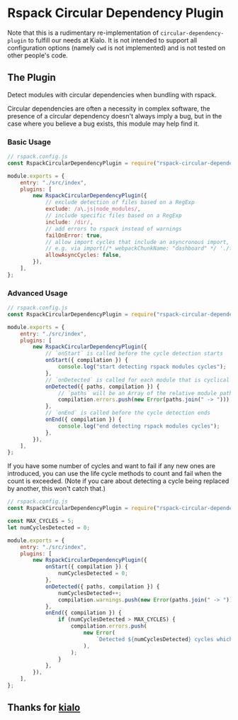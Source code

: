 # Rspack Circular Dependency Plugin

Note that this is a rudimentary re-implementation of `circular-dependency-plugin` to fulfill our needs at Kialo.
It is not intended to support all configuration options (namely `cwd` is not implemented) and is not tested on other people's code.

## The Plugin

Detect modules with circular dependencies when bundling with rspack.

Circular dependencies are often a necessity in complex software, the presence of a circular dependency doesn't always imply a bug, but in the case where you believe a bug exists, this module may help find it.

### Basic Usage

```js
// rspack.config.js
const RspackCircularDependencyPlugin = require("rspack-circular-dependency-plugin");

module.exports = {
    entry: "./src/index",
    plugins: [
        new RspackCircularDependencyPlugin({
            // exclude detection of files based on a RegExp
            exclude: /a\.js|node_modules/,
            // include specific files based on a RegExp
            include: /dir/,
            // add errors to rspack instead of warnings
            failOnError: true,
            // allow import cycles that include an asyncronous import,
            // e.g. via import(/* webpackChunkName: "dashboard" */ './file.js')
            allowAsyncCycles: false,
        }),
    ],
};
```

### Advanced Usage

```js
// rspack.config.js
const RspackCircularDependencyPlugin = require("rspack-circular-dependency-plugin");

module.exports = {
    entry: "./src/index",
    plugins: [
        new RspackCircularDependencyPlugin({
            // `onStart` is called before the cycle detection starts
            onStart({ compilation }) {
                console.log("start detecting rspack modules cycles");
            },
            // `onDetected` is called for each module that is cyclical
            onDetected({ paths, compilation }) {
                // `paths` will be an Array of the relative module paths that make up the cycle
                compilation.errors.push(new Error(paths.join(" -> ")));
            },
            // `onEnd` is called before the cycle detection ends
            onEnd({ compilation }) {
                console.log("end detecting rspack modules cycles");
            },
        }),
    ],
};
```

If you have some number of cycles and want to fail if any new ones are
introduced, you can use the life cycle methods to count and fail when the
count is exceeded. (Note if you care about detecting a cycle being replaced by
another, this won't catch that.)

```js
// rspack.config.js
const RspackCircularDependencyPlugin = require("rspack-circular-dependency-plugin");

const MAX_CYCLES = 5;
let numCyclesDetected = 0;

module.exports = {
    entry: "./src/index",
    plugins: [
        new RspackCircularDependencyPlugin({
            onStart({ compilation }) {
                numCyclesDetected = 0;
            },
            onDetected({ paths, compilation }) {
                numCyclesDetected++;
                compilation.warnings.push(new Error(paths.join(" -> ")));
            },
            onEnd({ compilation }) {
                if (numCyclesDetected > MAX_CYCLES) {
                    compilation.errors.push(
                        new Error(
                            `Detected ${numCyclesDetected} cycles which exceeds configured limit of ${MAX_CYCLES}`,
                        ),
                    );
                }
            },
        }),
    ],
};
```


## Thanks for [kialo](https://github.com/kialo/rspack-circular-dependency-plugin)